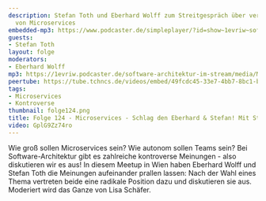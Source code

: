 ```yaml
---
description: Stefan Toth und Eberhard Wolff zum Streitgespräch über verschieden Architektur-Aspekte
  von Microservices
embedded-mp3: https://www.podcaster.de/simpleplayer/?id=show~1evriw~software-architektur-im-stream~pod-425e832ddd0d5135bbe8efeaee&v=1656082146
guests:
- Stefan Toth
layout: folge
moderators:
- Eberhard Wolff
mp3: https://1evriw.podcaster.de/software-architektur-im-stream/media/Microservices_Schlag_den_Stefan_und_Eberhard.mp3
peertube: https://tube.tchncs.de/videos/embed/49fcdc45-33e7-4bb7-8bc1-b94a2a88bf4e
tags:
- Microservices
- Kontroverse
thumbnail: folge124.png
title: Folge 124 - Microservices - Schlag den Eberhard & Stefan! Mit Stefan Toth
video: GplG9Zz74ro
---
```


Wie groß sollen Microservices sein? Wie autonom sollen Teams sein? Bei
Software-Architektur gibt es zahlreiche kontroverse Meinungen - also
diskutieren wir es aus! In diesem Meetup in Wien haben Eberhard Wolff
und Stefan Toth die Meinungen aufeinander prallen lassen: Nach der
Wahl eines Thema vertreten beide eine radikale Position dazu und
diskutieren sie aus. Moderiert wird das Ganze von Lisa Schäfer.
